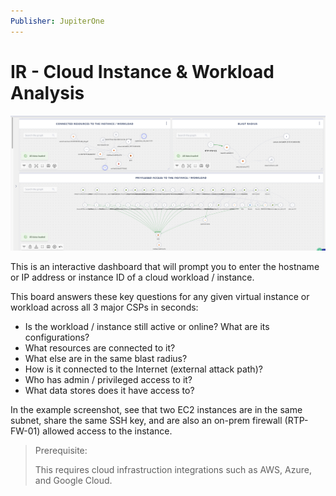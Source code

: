```yaml
---
Publisher: JupiterOne
---
```


# IR - Cloud Instance & Workload Analysis

![sample-screenshot](board.png)

This is an interactive dashboard that will prompt you to enter the hostname or IP address or instance ID of a cloud workload / instance.

This board answers these key questions for any given virtual instance or workload across all 3 major CSPs in seconds:

- Is the workload / instance still active or online? What are its configurations?
- What resources are connected to it?
- What else are in the same blast radius?
- How is it connected to the Internet (external attack path)?
- Who has admin / privileged access to it?
- What data stores does it have access to?

In the example screenshot, see that two EC2 instances are in the same subnet, share the same SSH key, and are also an on-prem firewall (RTP-FW-01) allowed access to the instance.

> Prerequisite: 
>
> This requires cloud infrastruction integrations such as AWS, Azure, and Google Cloud.

